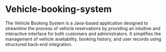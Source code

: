 # Vehicle-booking-system
The Vehicle Booking System is a Java-based application designed to streamline the process of vehicle reservations by providing an intuitive and interactive interface for both customers and administrators. It simplifies the management of vehicle availability, booking history, and user records using structured back-end integration.
